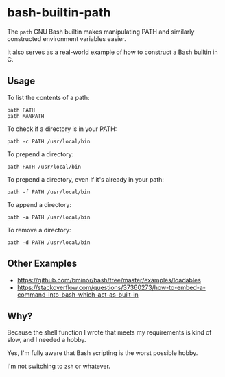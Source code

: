 # bash-builtin-path

The `path` GNU Bash builtin makes manipulating PATH and similarly
constructed environment variables easier.

It also serves as a real-world example of how to construct a Bash
builtin in C.

## Usage

To list the contents of a path:

    path PATH
    path MANPATH

To check if a directory is in your PATH:

    path -c PATH /usr/local/bin

To prepend a directory:

    path PATH /usr/local/bin

To prepend a directory, even if it's already in your path:

    path -f PATH /usr/local/bin

To append a directory:

    path -a PATH /usr/local/bin

To remove a directory:

    path -d PATH /usr/local/bin

## Other Examples

-   https://github.com/bminor/bash/tree/master/examples/loadables
-   https://stackoverflow.com/questions/37360273/how-to-embed-a-command-into-bash-which-act-as-built-in

## Why?

Because the shell function I wrote that meets my requirements is kind
of slow, and I needed a hobby.

Yes, I'm fully aware that Bash scripting is the worst possible hobby.

I'm not switching to `zsh` or whatever.
